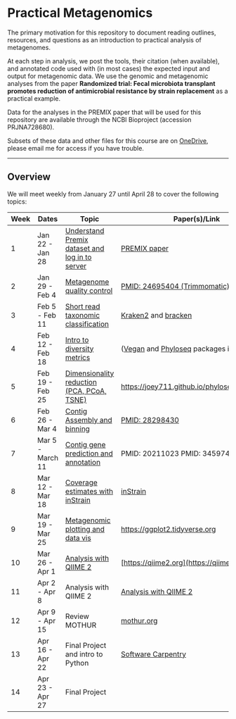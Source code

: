 # Practical Metagenomics
The primary motivation for this repository to document reading outlines, resources, and questions as an introduction to practical analysis of metagenomes.

At each step in analysis, we post the tools, their citation (when available), and annotated code used with (in most cases) the expected input and output for metagenomic data. We use the genomic and metagenomic analyses from the paper **Randomized trial: Fecal microbiota transplant promotes reduction of antimicrobial resistance by strain replacement** as a practical example. 

Data for the analyses in the PREMIX paper that will be used for this repository are available through the NCBI Bioproject (accession PRJNA728680).

Subsets of these data and other files for this course are on [OneDrive](https://emory-my.sharepoint.com/:f:/g/personal/mwoodwo_emory_edu/EiKUkQ__b2lLjGX8h-VmZZAB5Hx1y0kPhSvmcwR59xg97g?e=eZk9ad), please email me for access if you have trouble.

---

## Overview
We will meet weekly from January 27 until April 28 to cover the following topics:

| Week | Dates | Topic | Paper(s)/Link |
| --- | --- | --- | --- |
| 1	| Jan 22 - Jan 28 | [Understand Premix dataset and log in to server](pages/23.01.27.md) | [PREMIX paper](https://www.science.org/doi/abs/10.1126/scitranslmed.abo2750)
| 2	| Jan 29 - Feb 4 | [Metagenome quality control](pages/23.02.03.md) | [PMID: 24695404 (Trimmomatic)](https://pubmed.ncbi.nlm.nih.gov/24695404/)
| 3	| Feb 5 - Feb 11 | [Short read taxonomic classification](pages/23.02.10.md) | [Kraken2](https://pubmed.ncbi.nlm.nih.gov/31779668/) and [bracken](https://peerj.com/articles/cs-104/)
| 4	| Feb 12 - Feb 18 | [Intro to diversity metrics](pages/23.02.17.md) | ([Vegan](https://github.com/vegandevs/vegan) and [Phyloseq](https://joey711.github.io/phyloseq/index.html) packages in R)
| 5	| Feb 19 - Feb 25 | [Dimensionality reduction (PCA, PCoA, TSNE)](pages/23.02.24.md) |	https://joey711.github.io/phyloseq/index.html
| 6 | Feb 26 - Mar 4 | [Contig Assembly and binning](pages/23.03.03.md)	| [PMID: 28298430](https://doi.org/10.1101/gr.213959.116)
| 7	| Mar 5 - March 11 | [Contig gene prediction and annotation](pages/23.03.10.md)	| PMID: 20211023 PMID: 34597405
| 8	| Mar 12 - Mar 18 | [Coverage estimates with inStrain](pages/23.03.17.md)	| [inStrain](https://doi.org/10.1038/s41587-020-00797-0)
| 9	| Mar 19 - Mar 25 | [Metagenomic plotting and data vis](pages/23.03.24.md)	| https://ggplot2.tidyverse.org
| 10 | Mar 26 - Apr 1 | [Analysis with QIIME 2](https://github.com/michaelwoodworth/practicalmetagenomics/blob/main/pages/23.03.31.md)	| [https://qiime2.org](https://qiime2.org)
| 11 | Apr 2 - Apr 8 | Analysis with QIIME 2	| [Analysis with QIIME 2](https://github.com/michaelwoodworth/practicalmetagenomics/blob/main/pages/23.03.31.md)	| [https://qiime2.org](https://qiime2.org)
| 12 | Apr 9 - Apr 15 | Review MOTHUR | 	[mothur.org](https://mothur.org)
| 13 | Apr 16 - Apr 22 | Final Project and intro to Python | 	[Software Carpentry](https://swcarpentry.github.io/python-novice-inflammation/)
| 14 | Apr 23 - Apr 27 | Final Project
